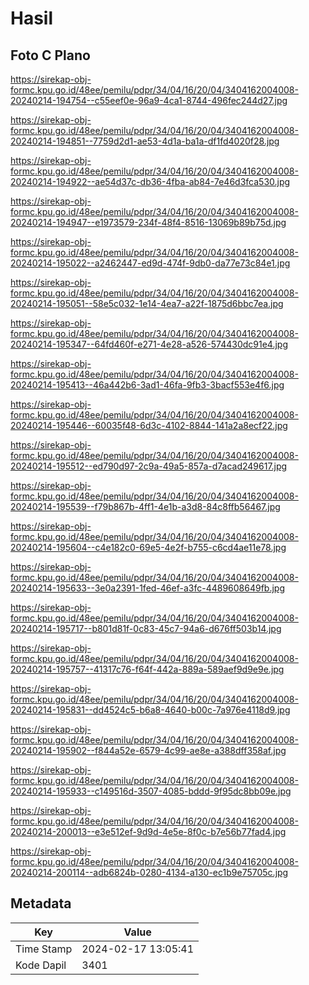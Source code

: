 # Hasil

## Foto C Plano

https://sirekap-obj-formc.kpu.go.id/48ee/pemilu/pdpr/34/04/16/20/04/3404162004008-20240214-194754--c55eef0e-96a9-4ca1-8744-496fec244d27.jpg

https://sirekap-obj-formc.kpu.go.id/48ee/pemilu/pdpr/34/04/16/20/04/3404162004008-20240214-194851--7759d2d1-ae53-4d1a-ba1a-df1fd4020f28.jpg

https://sirekap-obj-formc.kpu.go.id/48ee/pemilu/pdpr/34/04/16/20/04/3404162004008-20240214-194922--ae54d37c-db36-4fba-ab84-7e46d3fca530.jpg

https://sirekap-obj-formc.kpu.go.id/48ee/pemilu/pdpr/34/04/16/20/04/3404162004008-20240214-194947--e1973579-234f-48f4-8516-13069b89b75d.jpg

https://sirekap-obj-formc.kpu.go.id/48ee/pemilu/pdpr/34/04/16/20/04/3404162004008-20240214-195022--a2462447-ed9d-474f-9db0-da77e73c84e1.jpg

https://sirekap-obj-formc.kpu.go.id/48ee/pemilu/pdpr/34/04/16/20/04/3404162004008-20240214-195051--58e5c032-1e14-4ea7-a22f-1875d6bbc7ea.jpg

https://sirekap-obj-formc.kpu.go.id/48ee/pemilu/pdpr/34/04/16/20/04/3404162004008-20240214-195347--64fd460f-e271-4e28-a526-574430dc91e4.jpg

https://sirekap-obj-formc.kpu.go.id/48ee/pemilu/pdpr/34/04/16/20/04/3404162004008-20240214-195413--46a442b6-3ad1-46fa-9fb3-3bacf553e4f6.jpg

https://sirekap-obj-formc.kpu.go.id/48ee/pemilu/pdpr/34/04/16/20/04/3404162004008-20240214-195446--60035f48-6d3c-4102-8844-141a2a8ecf22.jpg

https://sirekap-obj-formc.kpu.go.id/48ee/pemilu/pdpr/34/04/16/20/04/3404162004008-20240214-195512--ed790d97-2c9a-49a5-857a-d7acad249617.jpg

https://sirekap-obj-formc.kpu.go.id/48ee/pemilu/pdpr/34/04/16/20/04/3404162004008-20240214-195539--f79b867b-4ff1-4e1b-a3d8-84c8ffb56467.jpg

https://sirekap-obj-formc.kpu.go.id/48ee/pemilu/pdpr/34/04/16/20/04/3404162004008-20240214-195604--c4e182c0-69e5-4e2f-b755-c6cd4ae11e78.jpg

https://sirekap-obj-formc.kpu.go.id/48ee/pemilu/pdpr/34/04/16/20/04/3404162004008-20240214-195633--3e0a2391-1fed-46ef-a3fc-4489608649fb.jpg

https://sirekap-obj-formc.kpu.go.id/48ee/pemilu/pdpr/34/04/16/20/04/3404162004008-20240214-195717--b801d81f-0c83-45c7-94a6-d676ff503b14.jpg

https://sirekap-obj-formc.kpu.go.id/48ee/pemilu/pdpr/34/04/16/20/04/3404162004008-20240214-195757--41317c76-f64f-442a-889a-589aef9d9e9e.jpg

https://sirekap-obj-formc.kpu.go.id/48ee/pemilu/pdpr/34/04/16/20/04/3404162004008-20240214-195831--dd4524c5-b6a8-4640-b00c-7a976e4118d9.jpg

https://sirekap-obj-formc.kpu.go.id/48ee/pemilu/pdpr/34/04/16/20/04/3404162004008-20240214-195902--f844a52e-6579-4c99-ae8e-a388dff358af.jpg

https://sirekap-obj-formc.kpu.go.id/48ee/pemilu/pdpr/34/04/16/20/04/3404162004008-20240214-195933--c149516d-3507-4085-bddd-9f95dc8bb09e.jpg

https://sirekap-obj-formc.kpu.go.id/48ee/pemilu/pdpr/34/04/16/20/04/3404162004008-20240214-200013--e3e512ef-9d9d-4e5e-8f0c-b7e56b77fad4.jpg

https://sirekap-obj-formc.kpu.go.id/48ee/pemilu/pdpr/34/04/16/20/04/3404162004008-20240214-200114--adb6824b-0280-4134-a130-ec1b9e75705c.jpg


## Metadata

| Key        | Value               |
| ---------- | ------------------- |
| Time Stamp | 2024-02-17 13:05:41 |
| Kode Dapil | 3401                |



